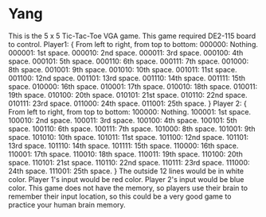 # Yang
This is the 5 x 5 Tic-Tac-Toe VGA game.
This game required DE2-115 board to control.
Player1:
{
From left to right, from top to bottom:
000000: Nothing.
000001: 1st space.
000010: 2nd space.
000011: 3rd space.
000100: 4th space.
000101: 5th space.
000110: 6th space.
000111: 7th space.
001000: 8th space.
001001: 9th space.
001010: 10th space.
001011: 11st space.
001100: 12nd space.
001101: 13rd space.
001110: 14th space.
001111: 15th space.
010000: 16th space.
010001: 17th space.
010010: 18th space.
010011: 19th space.
010100: 20th space.
010101: 21st space.
010110: 22nd space.
010111: 23rd space.
011000: 24th space.
011001: 25th space.
}
Player 2:
{
From left to right, from top to bottom:
100000: Nothing.
100001: 1st space.
100010: 2nd space.
100011: 3rd space.
100100: 4th space.
100101: 5th space.
100110: 6th space.
100111: 7th space.
101000: 8th space.
101001: 9th space.
101010: 10th space.
101011: 11st space.
101100: 12nd space.
101101: 13rd space.
101110: 14th space.
101111: 15th space.
110000: 16th space.
110001: 17th space.
110010: 18th space.
110011: 19th space.
110100: 20th space.
110101: 21st space.
110110: 22nd space.
110111: 23rd space.
111000: 24th space.
111001: 25th space.
}
The outside 12 lines would be in white color.
Player 1's input would be red color.
Player 2's input would be blue color.
This game does not have the memory, so players use their brain to remember their input location, so this could be a very good game to practice your human brain memory.
